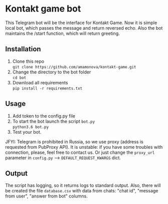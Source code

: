 # Kontakt game bot

This Telegram bot will be the interface for Kontakt Game. 
Now it is simple local bot, which passes the message and return 
reversed echo.
Also the bot maintains the \/start function, which will return 
greeting.

## Installation 

1. Clone this repo  
`git clone https://github.com/amamonova/kontakt-game.git`
2. Change the directory to the bot folder   
`cd bot`
3. Download all requirements  
`pip install -r requirements.txt`
  
## Usage

1. Add token to the config.py file
2. To start the bot launch the script `bot.py`  
`python3.6 bot.py`
3. Test your bot.

JFYI: Telegram is prohibited in Russia, so we use proxy 
(address is requested from PubProxy API). 
It is unstable: 
if you have some troubles with connection, please, 
feel free to contact us. Or just change the 
`proxy_url` parameter in `config.py` --> 
`DEFAULT_REQUEST_KWARGS` dict. 

## Output

The script has logging, so it returns logs to standard output. 
Also, there will be created the file `database.csv` with data 
from chats: "chat id", "message from user", 
"answer from bot" columns.
